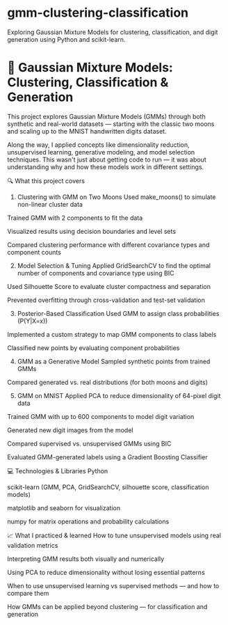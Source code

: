 # gmm-clustering-classification
Exploring Gaussian Mixture Models for clustering, classification, and digit generation using Python and scikit-learn.

# 🧠 Gaussian Mixture Models: Clustering, Classification & Generation
This project explores Gaussian Mixture Models (GMMs) through both synthetic and real-world datasets — starting with the classic two moons and scaling up to the MNIST handwritten digits dataset.

Along the way, I applied concepts like dimensionality reduction, unsupervised learning, generative modeling, and model selection techniques. This wasn't just about getting code to run — it was about understanding why and how these models work in different settings.

🔍 What this project covers
1. Clustering with GMM on Two Moons
Used make_moons() to simulate non-linear cluster data

Trained GMM with 2 components to fit the data

Visualized results using decision boundaries and level sets

Compared clustering performance with different covariance types and component counts

2. Model Selection & Tuning
Applied GridSearchCV to find the optimal number of components and covariance type using BIC

Used Silhouette Score to evaluate cluster compactness and separation

Prevented overfitting through cross-validation and test-set validation

3. Posterior-Based Classification
Used GMM to assign class probabilities (P(Y|X=x))

Implemented a custom strategy to map GMM components to class labels

Classified new points by evaluating component probabilities

4. GMM as a Generative Model
Sampled synthetic points from trained GMMs

Compared generated vs. real distributions (for both moons and digits)

5. GMM on MNIST
Applied PCA to reduce dimensionality of 64-pixel digit data

Trained GMM with up to 600 components to model digit variation

Generated new digit images from the model

Compared supervised vs. unsupervised GMMs using BIC

Evaluated GMM-generated labels using a Gradient Boosting Classifier

💻 Technologies & Libraries
Python

scikit-learn (GMM, PCA, GridSearchCV, silhouette score, classification models)

matplotlib and seaborn for visualization

numpy for matrix operations and probability calculations

📈 What I practiced & learned
How to tune unsupervised models using real validation metrics

Interpreting GMM results both visually and numerically

Using PCA to reduce dimensionality without losing essential patterns

When to use unsupervised learning vs supervised methods — and how to compare them

How GMMs can be applied beyond clustering — for classification and generation
